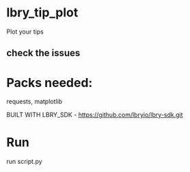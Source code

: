 # lbry_tip_plot
Plot your tips

## check the issues


# Packs needed:
requests,
matplotlib

BUILT WITH LBRY_SDK - https://github.com/lbryio/lbry-sdk.git

# Run
run script.py
